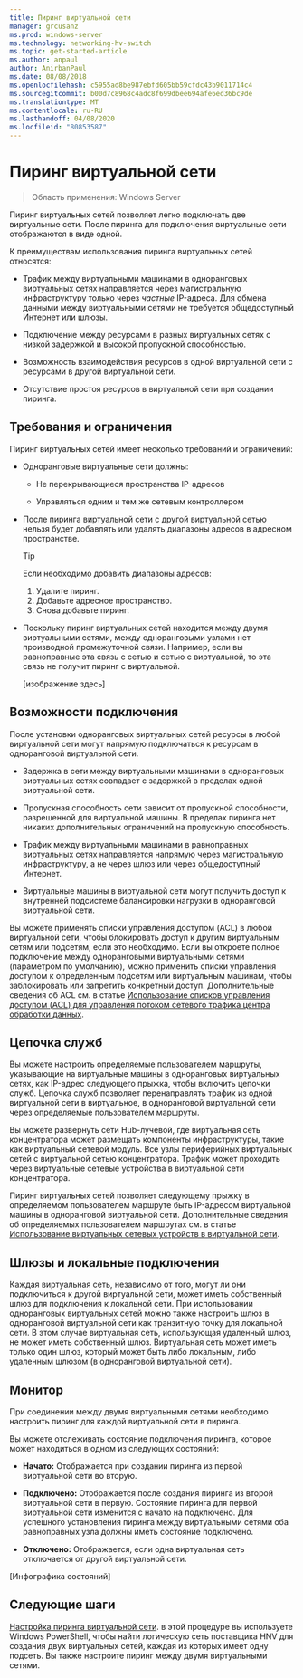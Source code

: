 ```yaml
---
title: Пиринг виртуальной сети
manager: grcusanz
ms.prod: windows-server
ms.technology: networking-hv-switch
ms.topic: get-started-article
ms.author: anpaul
author: AnirbanPaul
ms.date: 08/08/2018
ms.openlocfilehash: c5955ad8be987ebfd605bb59cfdc43b9011714c4
ms.sourcegitcommit: b00d7c8968c4adc8f699dbee694afe6ed36bc9de
ms.translationtype: MT
ms.contentlocale: ru-RU
ms.lasthandoff: 04/08/2020
ms.locfileid: "80853587"
---
```

# <a name="virtual-network-peering"></a>Пиринг виртуальной сети

>Область применения: Windows Server

Пиринг виртуальных сетей позволяет легко подключать две виртуальные сети. После пиринга для подключения виртуальные сети отображаются в виде одной. 

К преимуществам использования пиринга виртуальных сетей относятся:

-   Трафик между виртуальными машинами в одноранговых виртуальных сетях направляется через магистральную инфраструктуру только через *частные* IP-адреса. Для обмена данными между виртуальными сетями не требуется общедоступный Интернет или шлюзы.

-   Подключение между ресурсами в разных виртуальных сетях с низкой задержкой и высокой пропускной способностью.

-   Возможность взаимодействия ресурсов в одной виртуальной сети с ресурсами в другой виртуальной сети.

-   Отсутствие простоя ресурсов в виртуальной сети при создании пиринга.

## <a name="requirements-and-constraints"></a>Требования и ограничения

Пиринг виртуальных сетей имеет несколько требований и ограничений:

- Одноранговые виртуальные сети должны:

  -   Не перекрывающиеся пространства IP-адресов

  -   Управляться одним и тем же сетевым контроллером

- После пиринга виртуальной сети с другой виртуальной сетью нельзя будет добавлять или удалять диапазоны адресов в адресном пространстве.

  >[!TIP]
  >Если необходимо добавить диапазоны адресов:<ol><li>Удалите пиринг.</li><li>Добавьте адресное пространство.</li><li>Снова добавьте пиринг.</li></ol>

- Поскольку пиринг виртуальных сетей находится между двумя виртуальными сетями, между одноранговыми узлами нет производной промежуточной связи. Например, если вы равноправные эта связь с сетью и сетью с виртуальной, то эта связь не получит пиринг с виртуальной.

  [изображение здесь]

## <a name="connectivity"></a>Возможности подключения

После установки одноранговых виртуальных сетей ресурсы в любой виртуальной сети могут напрямую подключаться к ресурсам в одноранговой виртуальной сети.

-   Задержка в сети между виртуальными машинами в одноранговых виртуальных сетях совпадает с задержкой в пределах одной виртуальной сети.

-   Пропускная способность сети зависит от пропускной способности, разрешенной для виртуальной машины. В пределах пиринга нет никаких дополнительных ограничений на пропускную способность.

-   Трафик между виртуальными машинами в равноправных виртуальных сетях направляется напрямую через магистральную инфраструктуру, а не через шлюз или через общедоступный Интернет.

-   Виртуальные машины в виртуальной сети могут получить доступ к внутренней подсистеме балансировки нагрузки в одноранговой виртуальной сети.

Вы можете применять списки управления доступом (ACL) в любой виртуальной сети, чтобы блокировать доступ к другим виртуальным сетям или подсетям, если это необходимо. Если вы откроете полное подключение между одноранговыми виртуальными сетями (параметром по умолчанию), можно применить списки управления доступом к определенным подсетям или виртуальным машинам, чтобы заблокировать или запретить конкретный доступ. Дополнительные сведения об ACL см. в статье [Использование списков управления доступом (ACL) для управления потоком сетевого трафика центра обработки данных](https://docs.microsoft.com/windows-server/networking/sdn/manage/use-acls-for-traffic-flow).

## <a name="service-chaining"></a>Цепочка служб

Вы можете настроить определяемые пользователем маршруты, указывающие на виртуальные машины в одноранговых виртуальных сетях, как IP-адрес следующего прыжка, чтобы включить цепочки служб. Цепочка служб позволяет перенаправлять трафик из одной виртуальной сети в виртуальное, в одноранговой виртуальной сети через определяемые пользователем маршруты.

Вы можете развернуть сети Hub-лучевой, где виртуальная сеть концентратора может размещать компоненты инфраструктуры, такие как виртуальный сетевой модуль. Все узлы периферийных виртуальных сетей с виртуальной сетью концентратора. Трафик может проходить через виртуальные сетевые устройства в виртуальной сети концентратора.

Пиринг виртуальных сетей позволяет следующему прыжку в определяемом пользователем маршруте быть IP-адресом виртуальной машины в одноранговой виртуальной сети. Дополнительные сведения об определяемых пользователем маршрутах см. в статье [Использование виртуальных сетевых устройств в виртуальной сети](https://docs.microsoft.com/windows-server/networking/sdn/manage/use-network-virtual-appliances-on-a-vn).

## <a name="gateways-and-on-premises-connectivity"></a>Шлюзы и локальные подключения

Каждая виртуальная сеть, независимо от того, могут ли они подключиться к другой виртуальной сети, может иметь собственный шлюз для подключения к локальной сети. При использовании одноранговых виртуальных сетей можно также настроить шлюз в одноранговой виртуальной сети как транзитную точку для локальной сети. В этом случае виртуальная сеть, использующая удаленный шлюз, не может иметь собственный шлюз. Виртуальная сеть может иметь только один шлюз, который может быть либо локальным, либо удаленным шлюзом (в одноранговой виртуальной сети).

## <a name="monitor"></a>Монитор

При соединении между двумя виртуальными сетями необходимо настроить пиринг для каждой виртуальной сети в пиринга.

Вы можете отслеживать состояние подключения пиринга, которое может находиться в одном из следующих состояний:

-   **Начато:** Отображается при создании пиринга из первой виртуальной сети во вторую.

-   **Подключено:** Отображается после создания пиринга из второй виртуальной сети в первую. Состояние пиринга для первой виртуальной сети изменится с начато на подключено. Для успешного установления пиринга между виртуальными сетями оба равноправных узла должны иметь состояние подключено.

-   **Отключено:** Отображается, если одна виртуальная сеть отключается от другой виртуальной сети.

[Инфографика состояний]

## <a name="next-steps"></a>Следующие шаги
[Настройка пиринга виртуальной сети](sdn-configure-vnet-peering.md). в этой процедуре вы используете Windows PowerShell, чтобы найти логическую сеть поставщика HNV для создания двух виртуальных сетей, каждая из которых имеет одну подсеть. Вы также настроите пиринг между двумя виртуальными сетями.

